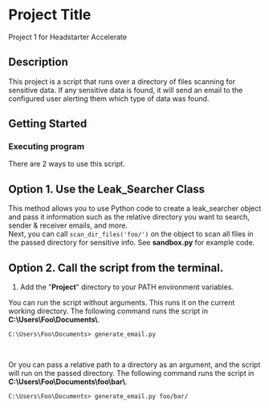# Project Title

Project 1 for Headstarter Accelerate

## Description

This project is a script that runs over a directory of files scanning for sensitive data. If any sensitive data is found, it will send an email to the configured user alerting them which type of data was found.

## Getting Started

### Executing program

There are 2 ways to use this script. 

## Option 1. Use the Leak_Searcher Class
This method allows you to use Python code to create a leak_searcher object and pass it information such as the relative directory you want to search, sender & receiver emails, and more. <br/>
Next, you can call `scan_dir_files('foo/')` on the object to scan all files in the passed directory for sensitive info. See **sandbox.py** for example code.

## Option 2. Call the script from the terminal.
1. Add the "**Project**" directory to your PATH environment variables.

You can run the script without arguments. This runs it on the current working directory. The following command runs the script in **C:\Users\Foo\Documents\\**.
```
C:\Users\Foo\Documents> generate_email.py
```

<br/>

Or you can pass a relative path to a directory as an argument, and the script will run on the passed directory. The following command runs the script in **C:\Users\Foo\Documents\foo\bar\\**.
```
C:\Users\Foo\Documents> generate_email.py foo/bar/
```
